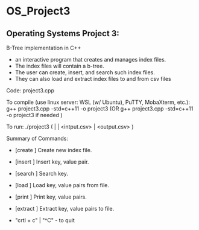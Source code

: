# OS_Project3

## Operating Systems Project 3: 
B-Tree implementation in C++
 - an interactive program that creates and manages index files. 
 - The index files will contain a b-tree. 
 - The user can create, insert, and search such index files.
 - They can also load and extract index files to and from csv files

Code: 
project3.cpp

To compile (use linux server: WSL (w/ Ubuntu), PuTTY, MobaXterm, etc.):
g++ project3.cpp -std=c++11 -o project3
(OR 
 g++ project3.cpp -std=c++11 -o project3 
 if needed
)

To run:
./project3 <command> <fname> ( <key> | <key> <value> | <intput.csv> | <output.csv> )


Summary of Commands:
 - [create <index file name>]                           Create new index file.
 - [insert <index file name> <uint key> <uint value>]     Insert key, value pair.
 - [search <index file name> <uint key>]                Search key.
 - [load <index file name> <csv infile name>]             Load key, value pairs from file.
 - [print <index file name>]                            Print key, value pairs.
 - [extract <index file name> <csv outfile name>]          Extract key, value pairs to file.

 - "crtl + c" | "^C" - to quit

